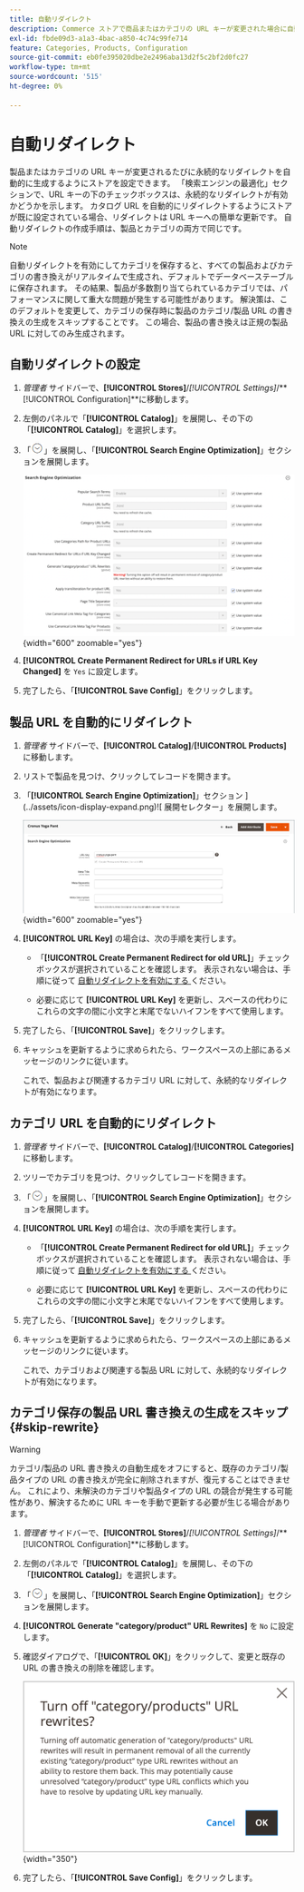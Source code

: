 ```yaml
---
title: 自動リダイレクト
description: Commerce ストアで商品またはカテゴリの URL キーが変更された場合に自動的にリダイレクトを生成するように設定する方法を説明します。
exl-id: fbde09d3-a1a3-4bac-a850-4c74c99fe714
feature: Categories, Products, Configuration
source-git-commit: eb0fe395020dbe2e2496aba13d2f5c2bf2d0fc27
workflow-type: tm+mt
source-wordcount: '515'
ht-degree: 0%

---
```


# 自動リダイレクト

製品またはカテゴリの URL キーが変更されるたびに永続的なリダイレクトを自動的に生成するようにストアを設定できます。 「検索エンジンの最適化」セクションで、URL キーの下のチェックボックスは、永続的なリダイレクトが有効かどうかを示します。 カタログ URL を自動的にリダイレクトするようにストアが既に設定されている場合、リダイレクトは URL キーへの簡単な更新です。 自動リダイレクトの作成手順は、製品とカテゴリの両方で同じです。

>[!NOTE]
>
>自動リダイレクトを有効にしてカテゴリを保存すると、すべての製品およびカテゴリの書き換えがリアルタイムで生成され、デフォルトでデータベーステーブルに保存されます。 その結果、製品が多数割り当てられているカテゴリでは、パフォーマンスに関して重大な問題が発生する可能性があります。 解決策は、このデフォルトを変更して、カテゴリの保存時に製品のカテゴリ/製品 URL の書き換えの生成をスキップすることです。 この場合、製品の書き換えは正規の製品 URL に対してのみ生成されます。

## 自動リダイレクトの設定

1. _管理者_ サイドバーで、**[!UICONTROL Stores]**/_[!UICONTROL Settings]_/**[!UICONTROL Configuration]**に移動します。

1. 左側のパネルで「**[!UICONTROL Catalog]**」を展開し、その下の「**[!UICONTROL Catalog]**」を選択します。

1. 「![ 展開セレクター ](../assets/icon-display-expand.png)」を展開し、「**[!UICONTROL Search Engine Optimization]**」セクションを展開します。

   ![ カタログ設定 – 検索エンジンの最適化 ](../configuration-reference/catalog/assets/catalog-search-engine-optimization.png){width="600" zoomable="yes"}

1. **[!UICONTROL Create Permanent Redirect for URLs if URL Key Changed]** を `Yes` に設定します。

1. 完了したら、「**[!UICONTROL Save Config]**」をクリックします。

## 製品 URL を自動的にリダイレクト

1. _管理者_ サイドバーで、**[!UICONTROL Catalog]**/**[!UICONTROL Products]** に移動します。

1. リストで製品を見つけ、クリックしてレコードを開きます。

1. 「**[!UICONTROL Search Engine Optimization]**」セクション ](../assets/icon-display-expand.png)![ 展開セレクター」を展開します。

   ![ 製品検索エンジンの最適化 – 永続的なリダイレクト ](./assets/product-search-engine-optimization-create-permanent-redirect.png){width="600" zoomable="yes"}

1. **[!UICONTROL URL Key]** の場合は、次の手順を実行します。

   - 「**[!UICONTROL Create Permanent Redirect for old URL]**」チェックボックスが選択されていることを確認します。 表示されない場合は、手順に従って [ 自動リダイレクトを有効にする ](url-rewrite.md#configure-url-rewrites) ください。

   - 必要に応じて **[!UICONTROL URL Key]** を更新し、スペースの代わりにこれらの文字の間に小文字と末尾でないハイフンをすべて使用します。

1. 完了したら、「**[!UICONTROL Save]**」をクリックします。

1. キャッシュを更新するように求められたら、ワークスペースの上部にあるメッセージのリンクに従います。

   これで、製品および関連するカテゴリ URL に対して、永続的なリダイレクトが有効になります。

## カテゴリ URL を自動的にリダイレクト

1. _管理者_ サイドバーで、**[!UICONTROL Catalog]**/**[!UICONTROL Categories]** に移動します。

1. ツリーでカテゴリを見つけ、クリックしてレコードを開きます。

1. 「![ 展開セレクター ](../assets/icon-display-expand.png)」を展開し、「**[!UICONTROL Search Engine Optimization]**」セクションを展開します。

1. **[!UICONTROL URL Key]** の場合は、次の手順を実行します。

   - 「**[!UICONTROL Create Permanent Redirect for old URL]**」チェックボックスが選択されていることを確認します。 表示されない場合は、手順に従って [ 自動リダイレクトを有効にする ](url-rewrite.md#configure-url-rewrites) ください。

   - 必要に応じて **[!UICONTROL URL Key]** を更新し、スペースの代わりにこれらの文字の間に小文字と末尾でないハイフンをすべて使用します。

1. 完了したら、「**[!UICONTROL Save]**」をクリックします。

1. キャッシュを更新するように求められたら、ワークスペースの上部にあるメッセージのリンクに従います。

   これで、カテゴリおよび関連する製品 URL に対して、永続的なリダイレクトが有効になります。

## カテゴリ保存の製品 URL 書き換えの生成をスキップ {#skip-rewrite}

>[!WARNING]
>
>カテゴリ/製品の URL 書き換えの自動生成をオフにすると、既存のカテゴリ/製品タイプの URL の書き換えが完全に削除されますが、復元することはできません。 これにより、未解決のカテゴリや製品タイプの URL の競合が発生する可能性があり、解決するために URL キーを手動で更新する必要が生じる場合があります。

1. _管理者_ サイドバーで、**[!UICONTROL Stores]**/_[!UICONTROL Settings]_/**[!UICONTROL Configuration]**に移動します。

1. 左側のパネルで「**[!UICONTROL Catalog]**」を展開し、その下の「**[!UICONTROL Catalog]**」を選択します。

1. 「![ 展開セレクター ](../assets/icon-display-expand.png)」を展開し、「**[!UICONTROL Search Engine Optimization]**」セクションを展開します。

1. **[!UICONTROL Generate "category/product" URL Rewrites]** を `No` に設定します。

1. 確認ダイアログで、「**[!UICONTROL OK]**」をクリックして、変更と既存の URL の書き換えの削除を確認します。

   ![ カテゴリ/製品 URL の書き換えを無効にする – 確認 ](./assets/seo-rewrite-off.png){width="350"}

1. 完了したら、「**[!UICONTROL Save Config]**」をクリックします。
